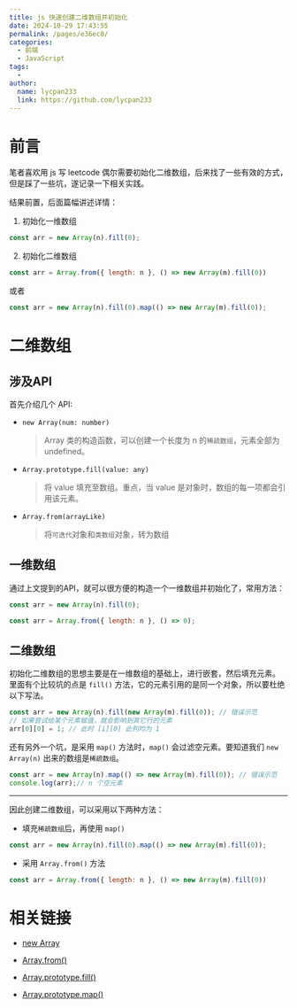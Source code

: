 ```yaml
---
title: js 快速创建二维数组并初始化
date: 2024-10-29 17:43:55
permalink: /pages/e36ec0/
categories:
  - 前端
  - JavaScript
tags:
  - 
author: 
  name: lycpan233
  link: https://github.com/lycpan233
---
```



# 前言

笔者喜欢用 js 写 leetcode 偶尔需要初始化二维数组，后来找了一些有效的方式，但是踩了一些坑，遂记录一下相关实践。

结果前置，后面篇幅讲述详情：

1. 初始化一维数组
```js
const arr = new Array(n).fill(0);
```

2. 初始化二维数组
```js
const arr = Array.from({ length: n }, () => new Array(m).fill(0))
```
或者
```js
const arr = new Array(n).fill(0).map(() => new Array(m).fill(0));
```

# 二维数组

## 涉及API

首先介绍几个 API:

- `new Array(num: number)`
    > Array 类的构造函数，可以创建一个长度为 n 的`稀疏数组`，元素全部为 undefined。
- `Array.prototype.fill(value: any)`
    > 将 value 填充至数组。重点，当 value 是对象时，数组的每一项都会引用该元素。
- `Array.from(arrayLike)`
    > 将`可迭代`对象和`类数组`对象，转为数组

## 一维数组

通过上文提到的API，就可以很方便的构造一个一维数组并初始化了，常用方法：

```js
const arr = new Array(n).fill(0);
```

```js
const arr = Array.from({ length: n }, () => 0);
```

## 二维数组

初始化二维数组的思想主要是在一维数组的基础上，进行嵌套，然后填充元素。
里面有个比较坑的点是 `fill()` 方法，它的元素引用的是同一个对象，所以要杜绝以下写法。

```js
const arr = new Array(n).fill(new Array(m).fill(0)); // 错误示范
// 如果尝试给某个元素赋值，就会影响到其它行的元素
arr[0][0] = 1; // 此时 [i][0] 此列均为 1
```

还有另外一个坑，是采用 `map()` 方法时，`map()` 会过滤空元素。要知道我们 `new Array(n)` 
出来的数组是`稀疏数组`。

```js
const arr = new Array(n).map(() => new Array(m).fill(0)); // 错误示范
console.log(arr);// n 个空元素
```

---
因此创建二维数组，可以采用以下两种方法：

- 填充`稀疏数组`后，再使用 `map()`
```js
const arr = new Array(n).fill(0).map(() => new Array(m).fill(0));
```
- 采用 `Array.from()` 方法
```js
const arr = Array.from({ length: n }, () => new Array(m).fill(0))
```


# 相关链接
- [new Array](https://developer.mozilla.org/zh-CN/docs/Web/JavaScript/Reference/Global_Objects/Array/Array)

- [Array.from()](https://developer.mozilla.org/zh-CN/docs/Web/JavaScript/Reference/Global_Objects/Array/from)

- [Array.prototype.fill()](https://developer.mozilla.org/zh-CN/docs/Web/JavaScript/Reference/Global_Objects/Array/fill)

- [Array.prototype.map()](https://developer.mozilla.org/zh-CN/docs/Web/JavaScript/Reference/Global_Objects/Array/map)